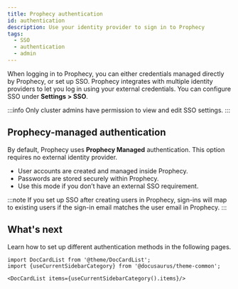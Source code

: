 ```yaml
---
title: Prophecy authentication
id: authentication
description: Use your identity provider to sign in to Prophecy
tags:
  - SSO
  - authentication
  - admin
---
```


When logging in to Prophecy, you can either credentials managed directly by Prophecy, or set up SSO. Prophecy integrates with multiple identity providers to let you log in using your external credentials. You can configure SSO under **Settings > SSO**.

:::info
Only cluster admins have permission to view and edit SSO settings.
:::

## Prophecy-managed authentication

By default, Prophecy uses **Prophecy Managed** authentication. This option requires no external identity provider.

- User accounts are created and managed inside Prophecy.
- Passwords are stored securely within Prophecy.
- Use this mode if you don’t have an external SSO requirement.

:::note
If you set up SSO after creating users in Prophecy, sign-ins will map to existing users if the sign-in email matches the user email in Prophecy.
:::

## What's next

Learn how to set up different authentication methods in the following pages.

```mdx-code-block
import DocCardList from '@theme/DocCardList';
import {useCurrentSidebarCategory} from '@docusaurus/theme-common';

<DocCardList items={useCurrentSidebarCategory().items}/>
```
